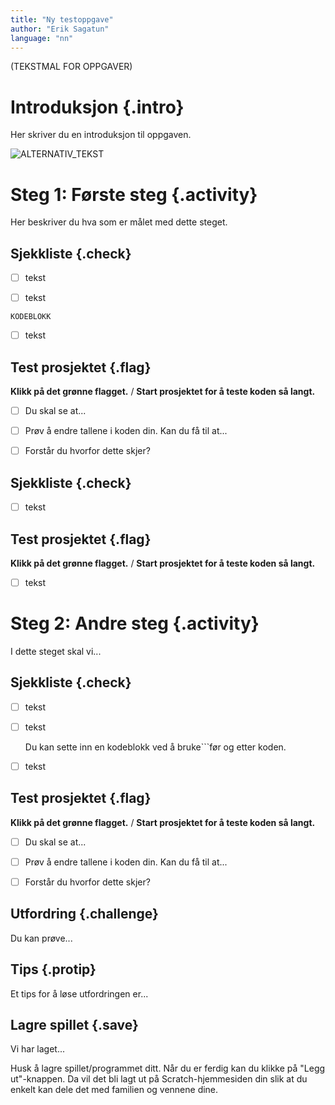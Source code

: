 ```yaml
---
title: "Ny testoppgave"
author: "Erik Sagatun" 
language: "nn"
---
```



(TEKSTMAL FOR OPPGAVER)

# Introduksjon {.intro}

Her skriver du en introduksjon til oppgaven.

![ALTERNATIV_TEKST](BILDEFIL)


# Steg 1: Første steg {.activity}

Her beskriver du hva som er målet med dette steget.

## Sjekkliste {.check}

- [ ] tekst

- [ ] tekst

```
KODEBLOKK
```

- [ ] tekst

## Test prosjektet {.flag}

**Klikk på det grønne flagget.** / **Start prosjektet for å teste koden så
langt.**

- [ ] Du skal se at...

- [ ] Prøv å endre tallene i koden din. Kan du få til at...

- [ ] Forstår du hvorfor dette skjer?

## Sjekkliste {.check}

- [ ] tekst

## Test prosjektet {.flag}

**Klikk på det grønne flagget.** / **Start prosjektet for å teste koden så
langt.**

- [ ] tekst


# Steg 2: Andre steg {.activity}

I dette steget skal vi...

## Sjekkliste {.check}

- [ ] tekst

- [ ] tekst

  Du kan sette inn en kodeblokk ved å bruke```før og etter koden.

- [ ] tekst

## Test prosjektet {.flag}

**Klikk på det grønne flagget.** / **Start prosjektet for å teste koden så
langt.**

- [ ] Du skal se at...

- [ ] Prøv å endre tallene i koden din. Kan du få til at...

- [ ] Forstår du hvorfor dette skjer?

## Utfordring {.challenge}

Du kan prøve...

## Tips {.protip}

Et tips for å løse utfordringen er...

## Lagre spillet {.save}

Vi har laget...

Husk å lagre spillet/programmet ditt. Når du er ferdig kan du klikke på "Legg
ut"-knappen. Da vil det bli lagt ut på Scratch-hjemmesiden din slik at du enkelt
kan dele det med familien og vennene dine.